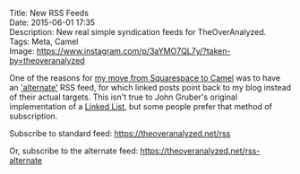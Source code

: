 Title: New RSS Feeds  
Date: 2015-06-01 17:35  
Description: New real simple syndication feeds for TheOverAnalyzed.  
Tags: Meta, Camel  
Image: https://www.instagram.com/p/3aYMO7QL7y/?taken-by=theoveranalyzed  

One of the reasons for [my move from Squarespace to Camel][1] was to have an ['alternate'][2] RSS feed, for which linked posts point back to my blog instead of their actual targets. This isn't true to John Gruber's original implementation of a [Linked List][3], but some people prefer that method of subscription.

Subscribe to standard feed: <https://theoveranalyzed.net/rss>

Or, subscribe to the alternate feed: <https://theoveranalyzed.net/rss-alternate>

[1]: /2015/6/1/theoveranalyzed-30 "Introducing TheOverAnalyzed 3.0"
[2]: https://github.com/cliss/camel#design-goals "Design Goals of Camel"
[3]: http://daringfireball.net/2004/06/linked_list "John Gruber's original concept of a 'Linked List'"